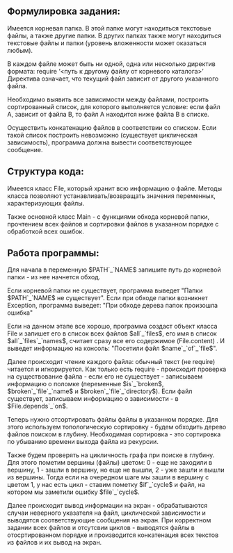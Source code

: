 
	
## Формулировка задания:

Имеется корневая папка. В этой папке могут находиться текстовые файлы, а также другие папки. В других папках также могут находиться текстовые файлы и папки (уровень вложенности может оказаться любым).

 В каждом файле может быть ни одной, одна или несколько директив формата: require ‘<путь к другому файлу от корневого каталога>’ Директива означает, что текущий файл зависит от другого указанного файла. 
 
 Необходимо выявить все зависимости между файлами, построить сортированный список, для которого выполняется условие: если файл А, зависит от файла В, то файл А находится ниже файла В в списке.

 Осуществить конкатенацию файлов в соответствии со списком. Если такой список построить невозможно (существует циклическая зависимость), программа должна вывести соответствующее сообщение.
 
 
 ## Структура кода:
 
 Имеется класс File, который хранит всю информацию о файле. Методы класса позволяют устанавливать/возвращать значения переменных, характеризующих файлы. 
 
 Также основной класс Main - с функциями обхода корневой папки, прочтением всех файлов и сортировки файлов в указанном порядке с обработкой всех ошибок.
 
 ## Работа программы:
 
 Для начала в переменную $PATH`_`NAME$ запишите путь до корневой папки - из нее начнется обход.
 
 Если корневой папки не существует, программа выведет "Папки $PATH`_`NAME$ не существует". Если при обходе папки возникнет Exception, программа выведет: "При обходе дерева папок произошла ошибка"
 
 Если на данном этапе все хорошо, программа создаст объект класса File и запишет его в список всех файлов $all`_`files$, его имя в список $all`_`files`_`names$, считает сразу все его содержимое (File.content) . И выведет информацию на консоль: "Посетили файл $name`_`of`_`file$".
 
 Далее происходит чтение каждого файла: обычный текст (не require) читается и игнорируется. Как только есть require - происходит проверка на существование файла - если его не существует - записываем информацию о поломке (переменные $is`_`broken$, $broken`_`file`_`name$ и $broken`_`file`_`directory$). Если файл существует, записываем информацию о зависимости - в $File.depends`_`on$.
 
 
 Теперь нужно отсортировать файлы файлы в указанном порядке. Для этого используем топологическую сортировку - будем обходить дерево файлов поиском в глубину. Необходимая сортировка - это сортировка по убыванию времени выхода файла из рекурсии. 
 
 Также будем проверять на цикличность графа при поиске в глубину. Для этого пометим вершины (файлы) цветом: 0 - еще не заходили в вершину, 1 - зашли в вершину, но еще не вышли, 2 - уже зашли и вышли из вершины. Тогда если на очередном шаге мы зашли в вершину с цветом 1, у нас есть цикл - ставим пометку $if`_`cycle$ и файл, на котором мы заметили ошибку $file`_`cycle$.
 
 Далее происходит вывод информации на экран - обрабатываются случаи неверного указателя на файл, циклической зависимости и выводятся соответствующие сообщения на экран. При корректном задании всех файлов и отсутсвии циклов - выводятся файлы в отосртированном порядке и производится конкатенация всех текстов из файлов и их вывод на экран.
 
